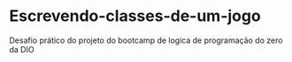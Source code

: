 # Escrevendo-classes-de-um-jogo
Desafio prático do projeto do bootcamp de logica de programação do zero da DIO
